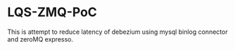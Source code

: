 ﻿# LQS-ZMQ-PoC
 This is attempt to reduce latency of debezium using mysql binlog connector and zeroMQ expresso.

